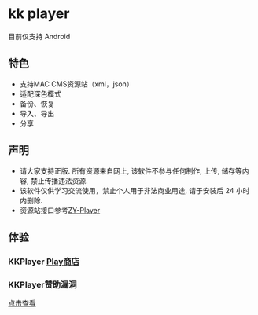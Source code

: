 # kk player

目前仅支持 Android

## 特色

* 支持MAC CMS资源站（xml，json）
* 适配深色模式
* 备份、恢复
* 导入、导出
* 分享

## 声明

* 请大家支持正版. 所有资源来自网上, 该软件不参与任何制作, 上传, 储存等内容, 禁止传播违法资源.
* 该软件仅供学习交流使用，禁止个人用于非法商业用途, 请于安装后 24 小时内删除.
* 资源站接口参考[ZY-Player](https://github.com/Hunlongyu/ZY-Player)

## 体验

### KKPlayer [Play商店](https://play.google.com/store/apps/details?id=cn.xuehuayu.player)

 ### KKPlayer赞助漏洞
[点击查看](https://github.com/vfdeclnc/zy-player_kkplayer_18-resource/blob/main/bug-vip.md)
